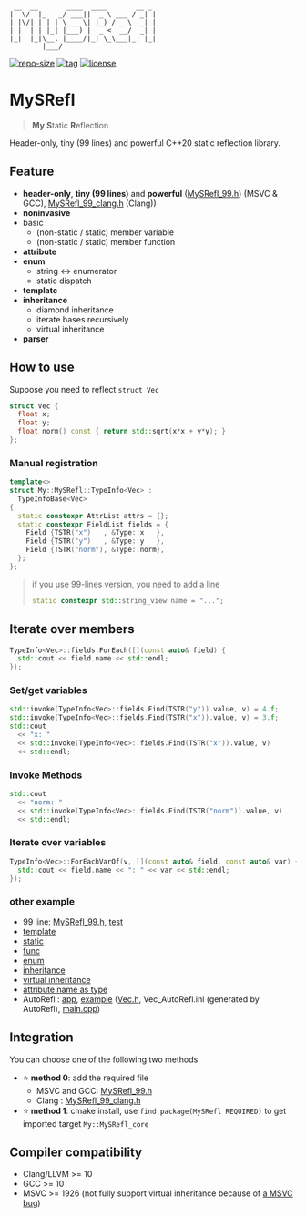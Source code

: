 ```

 __  __       ____  ____       __ _ 
|  \/  |_   _/ ___||  _ \ ___ / _| |
| |\/| | | | \___ \| |_) / _ \ |_| |
| |  | | |_| |___) |  _ <  __/  _| |
|_|  |_|\__, |____/|_| \_\___|_| |_|
        |___/                       

```

[![repo-size](https://img.shields.io/github/languages/code-size/shimakaze09/MySRefl?style=flat)](https://github.com/shimakaze09/MySRefl/archive/main.zip) [![tag](https://img.shields.io/github/v/tag/shimakaze09/MySRefl)](https://github.com/shimakaze09/MySRefl/tags) [![license](https://img.shields.io/github/license/shimakaze09/MySRefl)](LICENSE)

# MySRefl

> **My** **S**tatic **R**eflection

Header-only, tiny (99 lines) and powerful C++20 static reflection library.

## Feature

- **header-only**, **tiny (99 lines)** and **powerful** ([MySRefl_99.h](include/MySRefl_99.h)) (MSVC &
  GCC), [MySRefl_99_clang.h](include/MySRefl_99_clang.h) (Clang))
- **noninvasive**
- basic
    - (non-static / static) member variable
    - (non-static / static) member function
- **attribute**
- **enum**
    - string <-> enumerator
    - static dispatch
- **template**
- **inheritance**
    - diamond inheritance
    - iterate bases recursively
    - virtual inheritance
- **parser**

## How to use

Suppose you need to reflect `struct Vec`

```c++
struct Vec {
  float x;
  float y;
  float norm() const { return std::sqrt(x*x + y*y); }
};
```

### Manual registration

```c++
template<>
struct My::MySRefl::TypeInfo<Vec> :
  TypeInfoBase<Vec>
{
  static constexpr AttrList attrs = {};
  static constexpr FieldList fields = {
    Field {TSTR("x")   , &Type::x   },
    Field {TSTR("y")   , &Type::y   },
    Field {TSTR("norm"), &Type::norm},
  };
};
```

> if you use 99-lines version, you need to add a line
>
> ```c++
> static constexpr std::string_view name = "...";
> ```

## Iterate over members

```c++
TypeInfo<Vec>::fields.ForEach([](const auto& field) {
  std::cout << field.name << std::endl;
});
```

### Set/get variables

```c++
std::invoke(TypeInfo<Vec>::fields.Find(TSTR("y")).value, v) = 4.f;
std::invoke(TypeInfo<Vec>::fields.Find(TSTR("x")).value, v) = 3.f;
std::cout
  << "x: "
  << std::invoke(TypeInfo<Vec>::fields.Find(TSTR("x")).value, v)
  << std::endl;
```

### Invoke Methods

```c++
std::cout
  << "norm: "
  << std::invoke(TypeInfo<Vec>::fields.Find(TSTR("norm")).value, v)
  << std::endl;
```

### Iterate over variables

```c++
TypeInfo<Vec>::ForEachVarOf(v, [](const auto& field, const auto& var) {
  std::cout << field.name << ": " << var << std::endl;
});
```

### other example

- 99 line: [MySRefl_99.h](include/MySRefl_99.h), [test](src/test/06_99/main.cpp)
- [template](src/test/01_template/main.cpp)
- [static](src/test/02_static/main.cpp)
- [func](src/test/03_func/main.cpp)
- [enum](src/test/04_enum/main.cpp)
- [inheritance](src/test/05_inheritance/main.cpp)
- [virtual inheritance](src/test/07_virtual/main.cpp)
- [attribute name as type](src/test/10_type_attr/main.cpp)
- AutoRefl : [app](src/AutoRefl), [example](src/test/09_AutoRefl/00_basic) ([Vec.h](src/test/09_AutoRefl/00_basic/Vec.h),
Vec_AutoRefl.inl (generated by AutoRefl), [main.cpp](src/test/09_AutoRefl/00_basic/main.cpp))

## Integration

You can choose one of the following two methods

- ⭐ **method 0**: add the required file
    - MSVC and GCC: [MySRefl_99.h](include/MySRefl_99.h)
    - Clang : [MySRefl_99_clang.h](include/MySRefl_99_clang.h)
- ⭐ **method 1**: cmake install, use `find package(MySRefl REQUIRED)` to get imported target `My::MySRefl_core`

## Compiler compatibility

- Clang/LLVM >= 10
- GCC >= 10
- MSVC >= 1926 (not fully support virtual inheritance because
  of [a MSVC bug](https://developercommunity.visualstudio.com/content/problem/1116835/member-pointer-of-a-class-with-a-virtual-base-1.html))